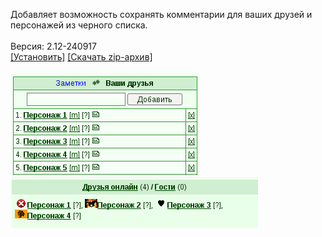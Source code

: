 Добавляет возможность сохранять комментарии для ваших друзей и персонажей из черного списка.
<br>
<br>
Версия: 2.12-240917
<br>
[[Установить]](https://raw.githubusercontent.com/MyRequiem/comfortablePlayingInGW/master/separatedScripts/NotesForFriends/notesForFriends.user.js) [[Скачать zip-архив]](https://raw.githubusercontent.com/MyRequiem/comfortablePlayingInGW/master/separatedScripts/NotesForFriends/notesForFriends.user.js.zip)
<br>
<br>
![NotesForFriends](https://raw.githubusercontent.com/MyRequiem/comfortablePlayingInGW/master/imgs/NotesForFriends/screen1.png)
<br>
![NotesForFriends](https://raw.githubusercontent.com/MyRequiem/comfortablePlayingInGW/master/imgs/NotesForFriends/screen2.png)
<br>
